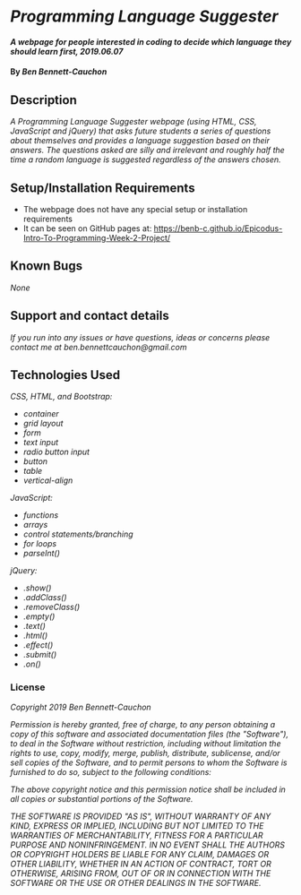 # _Programming Language Suggester_

#### _A webpage for people interested in coding to decide which language they should learn first, 2019.06.07_

#### By _**Ben Bennett-Cauchon**_

## Description

_A Programming Language Suggester webpage (using HTML, CSS, JavaScript and jQuery) that asks future students a series of questions about themselves and provides a language suggestion based on their answers. The questions asked are silly and irrelevant and roughly half the time a random language is suggested regardless of the answers chosen._

## Setup/Installation Requirements

* The webpage does not have any special setup or installation requirements
* It can be seen on GitHub pages at: https://benb-c.github.io/Epicodus-Intro-To-Programming-Week-2-Project/

## Known Bugs

_None_

## Support and contact details

_If you run into any issues or have questions, ideas or concerns please contact me at ben.bennettcauchon@gmail.com_

## Technologies Used

_CSS, HTML, and Bootstrap:_
* _container_
* _grid layout_
* _form_
* _text input_
* _radio button input_
* _button_
* _table_
* _vertical-align_

_JavaScript:_
* _functions_
* _arrays_
* _control statements/branching_
* _for loops_
* _parseInt()_

_jQuery:_
* _.show()_
* _.addClass()_
* _.removeClass()_
* _.empty()_
* _.text()_
* _.html()_
* _.effect()_
* _.submit()_
* _.on()_

### License

*Copyright 2019 Ben Bennett-Cauchon*

*Permission is hereby granted, free of charge, to any person obtaining a copy of this software and associated documentation files (the "Software"), to deal in the Software without restriction, including without limitation the rights to use, copy, modify, merge, publish, distribute, sublicense, and/or sell copies of the Software, and to permit persons to whom the Software is furnished to do so, subject to the following conditions:*

*The above copyright notice and this permission notice shall be included in all copies or substantial portions of the Software.*

*THE SOFTWARE IS PROVIDED "AS IS", WITHOUT WARRANTY OF ANY KIND, EXPRESS OR IMPLIED, INCLUDING BUT NOT LIMITED TO THE WARRANTIES OF MERCHANTABILITY, FITNESS FOR A PARTICULAR PURPOSE AND NONINFRINGEMENT. IN NO EVENT SHALL THE AUTHORS OR COPYRIGHT HOLDERS BE LIABLE FOR ANY CLAIM, DAMAGES OR OTHER LIABILITY, WHETHER IN AN ACTION OF CONTRACT, TORT OR OTHERWISE, ARISING FROM, OUT OF OR IN CONNECTION WITH THE SOFTWARE OR THE USE OR OTHER DEALINGS IN THE SOFTWARE.*
